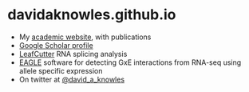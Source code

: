 # davidaknowles.github.io

* My [academic website](http://cs.stanford.edu/people/davidknowles/), with publications
* [Google Scholar profile](https://scholar.google.com/citations?user=N9QGV6YAAAAJ)
* [LeafCutter](https://davidaknowles.github.io/leafcutter/) RNA splicing analysis
* [EAGLE](https://github.com/davidaknowles/eagle) software for detecting GxE interactions from RNA-seq using allele specific expression
* On twitter at [@david_a_knowles](https://twitter.com/david_a_knowles)
